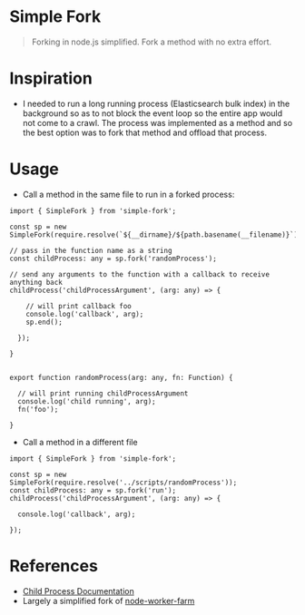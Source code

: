 Simple Fork
==================
> Forking in node.js simplified. Fork a method with no extra effort.

# Inspiration
* I needed to run a long running process (Elasticsearch bulk index) in the background
so as to not block the event loop so the entire app would not come to a crawl.
The process was implemented as a method and so the best option was
to fork that method and offload that process.

# Usage
* Call a method in the same file to run in a forked process:
```
import { SimpleFork } from 'simple-fork';

const sp = new SimpleFork(require.resolve(`${__dirname}/${path.basename(__filename)}`));

// pass in the function name as a string
const childProcess: any = sp.fork('randomProcess');

// send any arguments to the function with a callback to receive anything back
childProcess('childProcessArgument', (arg: any) => {

    // will print callback foo
    console.log('callback', arg);
    sp.end();

  });

}


export function randomProcess(arg: any, fn: Function) {

  // will print running childProcessArgument
  console.log('child running', arg);
  fn('foo');

}

```

* Call a method in a different file
```
import { SimpleFork } from 'simple-fork';

const sp = new SimpleFork(require.resolve('../scripts/randomProcess'));
const childProcess: any = sp.fork('run');
childProcess('childProcessArgument', (arg: any) => {

  console.log('callback', arg);

});
```

# References
* [Child Process Documentation](https://nodejs.org/api/child_process.html)
* Largely a simplified fork of [node-worker-farm](https://github.com/rvagg/node-worker-farm)
